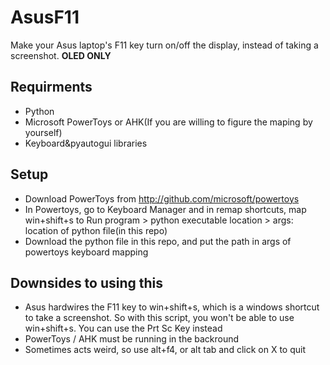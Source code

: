 # AsusF11
Make your Asus laptop's F11 key turn on/off the display, instead of taking a screenshot. **OLED ONLY**

## Requirments
- Python
- Microsoft PowerToys or AHK(If you are willing to figure the maping by yourself)
- Keyboard&pyautogui libraries
## Setup
- Download PowerToys from http://github.com/microsoft/powertoys
- In Powertoys, go to Keyboard Manager and in remap shortcuts, map win+shift+s to Run program > python executable location > args: location of python file(in this repo)
- Download the python file in this repo, and put the path in args of powertoys keyboard mapping

## Downsides to using this
- Asus hardwires the F11 key to win+shift+s, which is a windows shortcut to take a screenshot. So with this script, you won't be able to use win+shift+s. You can use the Prt Sc Key instead
- PowerToys / AHK must be running in the backround
- Sometimes acts weird, so use alt+f4, or alt tab and click on X to quit
